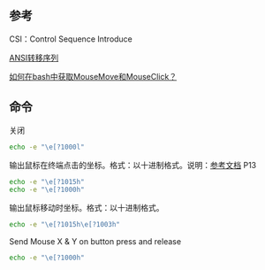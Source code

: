 ## 参考

CSI：Control Sequence Introduce

[ANSI转移序列](https://zh.wikipedia.org/wiki/ANSI转义序列)

[如何在bash中获取MouseMove和MouseClick？](https://stackoverflow.com/questions/5966903/how-to-get-mousemove-and-mouseclick-in-bash)

## 命令

关闭

```bash
echo -e "\e[?1000l"
```

输出鼠标在终端点击的坐标。格式：以十进制格式。说明：[参考文档](https://invisible-island.net/xterm/ctlseqs/ctlseqs.pdf) P13

```bash
echo -e "\e[?1015h"
echo -e "\e[?1000h" 
```

输出鼠标移动时坐标。格式：以十进制格式。

```bash
echo -e "\e[?1015h\e[?1003h" 
```

Send Mouse X & Y on button press and release

```bash
echo -e "\e[?1000h"
```

